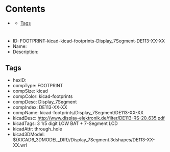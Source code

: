 



Contents
========

* [](#)
	* [Tags](#tags)

# 

- ID: FOOTPRINT-kicad-kicad-footprints-Display_7Segment-DE113-XX-XX
- Name: 
- Description: 

## Tags

- hexID: 
- oompType: FOOTPRINT
- oompSize: kicad
- oompColor: kicad-footprints
- oompDesc: Display_7Segment
- oompIndex: DE113-XX-XX
- oompName: kicad-footprints/Display_7Segment/DE113-XX-XX
- kicadDesc: http://www.display-elektronik.de/filter/DE113-RS-20_635.pdf
- kicadTags: 3 1/5 digit LOW BAT + 7-Segment LCD
- kicadAttr: through_hole
- kicad3DModel: ${KICAD6_3DMODEL_DIR}/Display_7Segment.3dshapes/DE113-XX-XX.wrl
